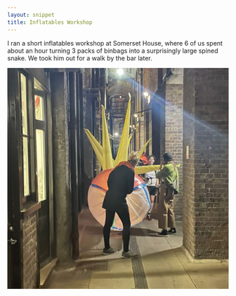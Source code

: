 ```yaml
---
layout: snippet
title: Inflatables Workshop
---
```


I ran a short inflatables workshop at Somerset House, where 6 of us spent about an hour turning 3 packs of binbags into a surprisingly large spined snake. We took him out for a walk by the bar later.

![](/assets/img/inflatables/sh_snake.png)